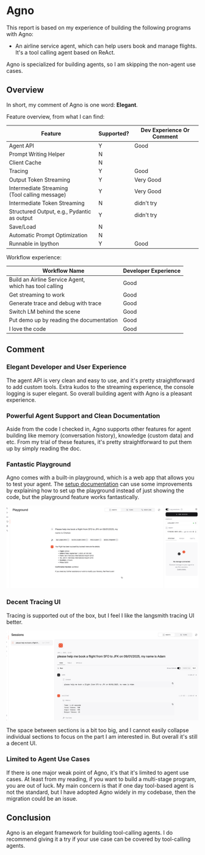 # Agno

This report is based on my experience of building the following programs with Agno:

- An airline service agent, which can help users book and manage flights. It's a tool calling agent based on ReAct.

Agno is specialized for building agents, so I am skipping the non-agent use cases.

## Overview

In short, my comment of Agno is one word: **Elegant**.

Feature overview, from what I can find:

| Feature                                          | Supported?           | Dev Experience Or Comment    |
|--------------------------------------------------|----------------------|------------------------------|
| Agent API                                        | Y                    | Good                         |
| Prompt Writing Helper                            | N                    |                              |
| Client Cache                                     | N                    |                              |
| Tracing                                          | Y                    | Good                         |
| Output Token Streaming                           | Y                    | Very Good                    |
| Intermediate Streaming<br>(Tool calling message) | Y                    | Very Good                    |
| Intermediate Token Streaming                     | N                    | didn't try                   |
| Structured Output, e.g., Pydantic as output      | Y                    | didn't try                   |
| Save/Load                                        | N                    |                              |
| Automatic Prompt Optimization                    | N                    |                              |
| Runnable in Ipython                              | Y                    | Good                         |

Workflow experience:

| Workflow Name                                             | Developer Experience |
|-----------------------------------------------------------|----------------------|
| Build an Airline Service Agent,<br>which has tool calling | Good                 |
| Get streaming to work                                     | Good                 |
| Generate trace and debug with trace                       | Good                 |
| Switch LM behind the scene                                | Good                 |
| Put demo up by reading the documentation                  | Good                 |
| I love the code                                           | Good                 |


## Comment

### Elegant Developer and User Experience

The agent API is very clean and easy to use, and it's pretty straightforward to add custom tools.
Extra kudos to the streaming experience, the console logging is super elegant. So overall building
agent with Agno is a pleasant experience.

### Powerful Agent Support and Clean Documentation

Aside from the code I checked in, Agno supports other features for agent building like memory (conversation history),
knowledge (custom data) and etc. From my trial of these features, it's pretty straightforward to put them up by
simply reading the doc.

### Fantastic Playground

Agno comes with a built-in playground, which is a web app that allows you to test your agent. The
[setup documentation](https://docs.agno.com/introduction/playground) can use some improvements by explaining how to
set up the playground instead of just showing the code, but the playground feature works fantastically.

![Agno Playground](./agno_playground.png)


### Decent Tracing UI 

Tracing is supported out of the box, but I feel I like the langsmith tracing UI better.

![Agno Tracing](./agno_trace.png)

The space between sections is a bit too big, and I cannot easily collapse individual sections to focus on the part
I am interested in. But overall it's still a decent UI.

### Limited to Agent Use Cases

If there is one major weak point of Agno, it's that it's limited to agent use cases. At least from my reading, 
if you want to build a multi-stage program, you are out of luck. My main concern is that if one day
tool-based agent is not the standard, but I have adopted Agno widely in my codebase, then the migration
could be an issue.

## Conclusion

Agno is an elegant framework for building tool-calling agents. I do recommend giving it a try if your use
case can be covered by tool-calling agents.

